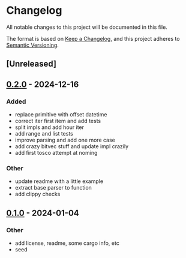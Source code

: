 # Changelog
All notable changes to this project will be documented in this file.

The format is based on [Keep a Changelog](https://keepachangelog.com/en/1.0.0/),
and this project adheres to [Semantic Versioning](https://semver.org/spec/v2.0.0.html).

## [Unreleased]

## [0.2.0](https://github.com/lsunsi/crontime/compare/v0.1.0...v0.2.0) - 2024-12-16

### Added

- replace primitive with offset datetime
- correct iter first item and add tests
- split impls and add hour iter
- add range and list tests
- improve parsing and add one more case
- add crazy bitvec stuff and update impl crazily
- add first tosco attempt at noming

### Other

- update readme with a little example
- extract base parser to function
- add clippy checks

## [0.1.0](https://github.com/lsunsi/crontime/releases/tag/v0.1.0) - 2024-01-04

### Other
- add license, readme, some cargo info, etc
- seed

